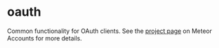 # oauth

Common functionality for OAuth clients. See the [project
page](https://www.meteor.com/accounts) on Meteor Accounts for more
details.